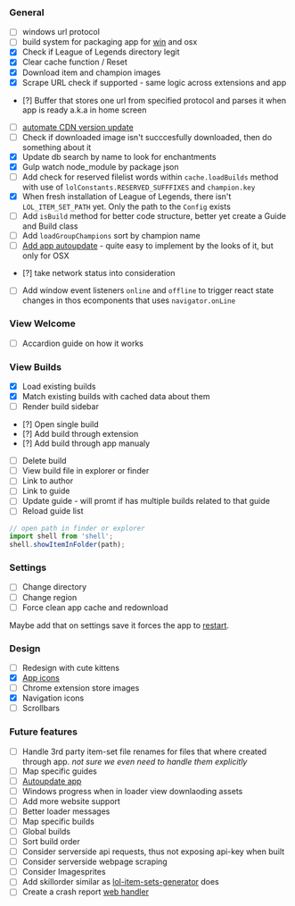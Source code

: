     
### General
- [ ] windows url protocol
- [ ] build system for packaging app for [win](https://github.com/atom/grunt-electron-installer) and osx
- [x] Check if League of Legends directory legit
- [x] Clear cache function / Reset
- [x] Download item and champion images
- [x] Scrape URL check if supported - same logic across extensions and app
- [?] Buffer that stores one url from specified protocol and parses it when app is ready a.k.a in home screen
- [ ] [automate CDN version update](https://developer.riotgames.com/api/methods#!/968/3325)
- [ ] Check if downloaded image isn't succcesfully downloaded, then do something about it
- [x] Update db search by name to look for enchantments
- [x] Gulp watch node_module by package json
- [ ] Add check for reserved filelist words within `cache.loadBuilds` method with use of `lolConstants.RESERVED_SUFFFIXES` and `champion.key`
- [x] When fresh installation of League of Legends, there isn't `LOL_ITEM_SET_PATH` yet. Only the path to the `Config` exists
- [ ] Add `isBuild` method for better code structure, better yet create a Guide and Build class
- [ ] Add `loadGroupChampions` sort by champion name
- [ ] [Add app autoupdate](https://github.com/atom/electron/blob/master/docs/api/auto-updater.md) - quite easy to implement by the looks of it, but only for OSX
- [?] take network status into consideration
- [ ] Add window event listeners `online` and `offline` to trigger react state changes in thos ecomponents that uses `navigator.onLine`

### View Welcome
- [ ] Accardion guide on how it works

### View Builds
- [x] Load existing builds
- [x] Match existing builds with cached data about them
- [ ] Render build sidebar
- [?] Open single build
- [?] Add build through extension
- [?] Add build through app manualy
- [ ] Delete build
- [ ] View build file in explorer or finder
- [ ] Link to author
- [ ] Link to guide
- [ ] Update guide - will promt if has multiple builds related to that guide
- [ ] Reload guide list

```javascript
// open path in finder or explorer
import shell from 'shell';
shell.showItemInFolder(path);
```

### Settings
- [ ] Change directory
- [ ] Change region
- [ ] Force clean app cache and redownload

Maybe add that on settings save it forces the app to [restart](https://github.com/atom/electron/issues/539).

### Design
- [ ] Redesign with cute kittens
- [x] [App icons](http://google.github.io/material-design-icons/#icon-images-for-the-web)
- [ ] Chrome extension store images 
- [x] Navigation icons
- [ ] Scrollbars

### Future features
- [ ] Handle 3rd party item-set file renames for files that where created through app. *not sure we even need to handle them explicitly*
- [ ] Map specific guides
- [ ] [Autoupdate app](https://github.com/atom/electron/blob/master/docs/api/auto-updater.md)
- [ ] Windows progress when in loader view downlaoding assets
- [ ] Add more website support
- [ ] Better loader messages
- [ ] Map specific builds
- [ ] Global builds
- [ ] Sort build order
- [ ] Consider serverside api requests, thus not exposing api-key  when built
- [ ] Consider serverside webpage scraping
- [ ] Consider Imagesprites
- [ ] Add skillorder similar as [lol-item-sets-generator](http://www.lol-item-sets-generator.org/) does
- [ ] Create a crash report [web handler](https://github.com/atom/electron/blob/master/docs/api/crash-reporter.md#crash-reporter-payload)
